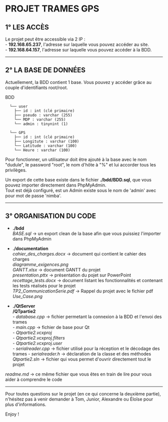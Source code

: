 # PROJET TRAMES GPS


## 1° LES ACCÈS

Le projet peut être accessible via 2 IP :  
    - __192.168.65.237__, l'adresse sur laquelle vous pouvez accéder au site.  
    - __192.168.64.157__, l'adresse sur laquelle vous pouvez accéder à la BDD.


-----------------


## 2° LA BASE DE DONNÉES

Actuellement, la BDD contient 1 base. Vous pouvez y accéder grâce au couple d'identifiants root/root.

BDD     	

      └── user  
        ├── id : int (clé primaire)  
        ├── pseudo : varchar (255)  
        └── MDP : varchar (255)  
        └── admin : tinynint (1)  

      └── GPS    
        ├── id : int (clé primaire)  
        ├── Longitute : varchar (100)    
        └── Latitude : varchar (100)    
        └── Heure : varchar (100)   

Pour fonctionner, un utilisateur doit être ajouté à la base avec le nom "dudule", le password "root", le nom
d'hôte à "%" et lui accorder tous les privilèges.

Un export de cette base existe dans le fichier __./bdd/BDD.sql__, que vous pouvez importer directement dans PhpMyAdmin.  
Tout est déjà configuré, est un Admin existe sous le nom de 'admin' avec pour mot de passe 'nimba'.  

-----------------


## 3° ORGANISATION DU CODE
 
* __./bdd__    
    *BASE.sql* -> un export clean de la base afin que vous puissiez l'importer dans PhpMyAdmin  

* __./documentation__  
    *cahier_des_charges.docx* -> document qui contient le cahier des charges   
    *diagramme_exigences.png*  
    *GANTT.xlsx* -> document GANTT du projet  
    *presentation.pttx* -> présentation du pojet sur PowerPoint  
    *recettage_tests.docx* -> document listant les fonctionnalités et contenant les tests réalisés pour le projet  
    *TP2_CommunicationSerie.pdf* -> Rappel du projet avec le fichier pdf  
    *Use_Case.png*  

* __./QtServer__  
    __/QTpartie2__  
        *- database.cpp* -> fichier permetant la connexion à la BDD et l'envoi des trames  
        *- main.cpp* -> fichier de base pour Qt  
        *- Qtpartie2.vcxproj*  
        *- Qtpartie2.vcxproj.filters*  
        *- Qtpartie2.vcxproj.user*  
        *- serialreader.cpp* -> fichier utilisé pour la réception et le décodage des trames
        *- serialreader.h* -> déclaration de la classe et des méthodes  
    *Qtpartie2.sln* -> fichier qui vous permet d'ouvrir directement tout le projet  
        

*readme.md* -> ce même fichier que vous êtes en train de lire pour vous aider à comprendre le code  

-----------------


Pour toutes questions sur le projet (en ce qui concerne la deuxième partie), n'hésitez pas à venir demander à Tom, Junior, Alexandre ou Éloïse pour plus d'informations.  

Enjoy ! 
